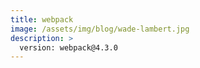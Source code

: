 ```yaml
---
title: webpack
image: /assets/img/blog/wade-lambert.jpg
description: >
  version: webpack@4.3.0 
---
```

